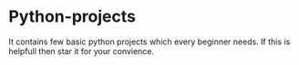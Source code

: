 # Python-projects
It contains few basic python projects which every beginner needs. If this is helpfull then star it for your convience.
